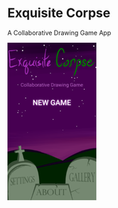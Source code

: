 # Exquisite Corpse
A Collaborative Drawing Game App

<img src="/Screenshots/OpeningScreenShot.png?raw=true" width="200" />

